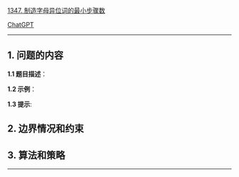 [1347. 制造字母异位词的最小步骤数](https://leetcode.cn/problems/minimum-number-of-steps-to-make-two-strings-anagram)

[ChatGPT](https://chat.openai.com/g/g-GsMNEr76r-c-master)

---

## 1. 问题的内容
**1.1 题目描述**：

**1.2 示例**：

**1.3 提示**:

## 2. 边界情况和约束


## 3. 算法和策略

---
